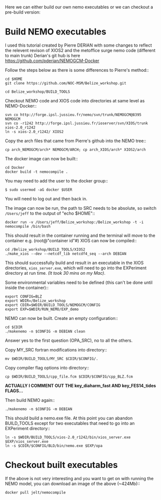 Here we can either build our own nemo executables or we can checkout a pre-build
version:


Build NEMO executables
======================

I used this tutorial created by Pierre DERIAN with some changes to reflect the relevent revison of XIOS2 and the metoffice surge nemo code (different to main trunk) Derian's git hub is here https://github.com/pderian/NEMOGCM-Docker

Follow the steps below as there is some differences to Pierre's method::

	cd $HOME
	git clone https://github.com/NOC-MSM/Belize_workshop.git

	cd Belize_workshop/BUILD_TOOLS


Checkout NEMO code and XIOS code into directories at same level as NEMO-Docker::

	svn co http://forge.ipsl.jussieu.fr/nemo/svn/trunk/NEMOGCM@8395 NEMOGCM
	svn co -r1242 http://forge.ipsl.jussieu.fr/ioserver/svn/XIOS/trunk xios-2.0_r1242
	ln -s xios-2.0_r1242/ XIOS2

Copy the arch files that came from Pierre's github into the NEMO tree::

	cp arch_NEMOGCM/arch* NEMOGCM/ARCH; cp arch_XIOS/arch* XIOS2/arch



The docker image can now be built::

	cd Docker
	docker build -t nemocompile .

You may need to add the user to the docker group::

	$ sudo usermod -aG docker $USER

You will need to log out and then back in.

The image can now be run, the path to SRC needs to be absolute, so switch
``/Users/jeff`` to the output of "echo $HOME"::

	docker run -v /Users/jeff/Belize_workshop:/Belize_workshop -t -i nemocompile /bin/bash

This should result in the container running and the terminal will move to the container e.g. (root@"container id"#) XIOS can now be compiled::

	cd /Belize_workshop/BUILD_TOOLS/XIOS2
	./make_xios --dev --netcdf_lib netcdf4_seq --arch DEBIAN

This should successfully build and result in an executable in the XIOS
 directories, ``xios_server.exe``, which will need to go into the EXPeriment
 directory at run time. *(It took 30 mins on my Mac)*.

Some environmental variables need to be defined (this can't be
  done until inside the container)::

	export CONFIG=BLZ
	export WDIR=/Belize_workshop
	export CDIR=$WDIR/BUILD_TOOLS/NEMOGCM/CONFIG
	export EXP=$WDIR/RUN_NEMO/EXP_demo

NEMO can now be built. Create an empty configuration::

	cd $CDIR
	./makenemo -n $CONFIG -m DEBIAN clean

Answer yes to the first question (OPA_SRC), no to all the others.

Copy MY_SRC fortran modifications into directory::

	mv $WDIR/BUILD_TOOLS/MY_SRC $CDIR/$CONFIG/.

Copy compiler flag options into directory::

	cp $WDIR/BUILD_TOOLS/cpp_file.fcm $CDIR/$CONFIG/cpp_BLZ.fcm

**ACTUALLY I COMMENT OUT THE key_diaharm_fast AND key_FES14_tides FLAGS...**

Then build NEMO again::

	./makenemo -n $CONFIG -m DEBIAN

This should build a nemo.exe file. At this point you can abandon BUILD_TOOLS except for two executables that need to go into an EXPeriment directory::

	ln -s $WDIR/BUILD_TOOLS/xios-2.0_r1242/bin/xios_server.exe $EXP/xios_server.exe
	ln -s $CDIR/$CONFIG/BLD/bin/nemo.exe $EXP/opa



Checkout built executables
==========================

If the above is not very interesting and you want to get on with running the
NEMO model, you can download an image of the above (~424Mb)::

	docker pull jelt/nemocompile
